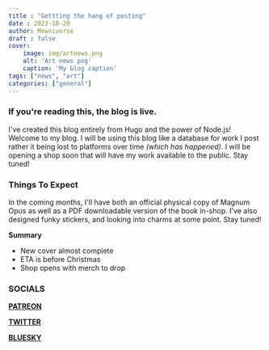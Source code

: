 ```yaml
---
title : "Gettting the hang of posting"
date : 2023-10-20
author: Mewniverse
draft : false
cover: 
    image: img/artnews.png
    alt: 'Art news png'
    caption: 'My blog caption'
tags: ["news", "art"]
categories: ["general"]
---
```


### If you're reading this, the blog is live.

I've created this blog entirely from Hugo and the power of Node.js! Welcome to my blog. I will be using this
blog like a database for work I post rather it being lost to platforms over time *(which has happened)*. I will
be opening a shop soon that will have my work available to the public. Stay tuned!

### Things To Expect

In the coming months, I'll have both an official physical copy of Magnum Opus as well as a 
PDF downloadable version of the book in-shop. I've also designed funky stickers, and looking into charms
at some point. Stay tuned!

**Summary**

- New cover almost complete
- ETA is before Christmas
- Shop opens with merch to drop

### SOCIALS

<a class="btn btn-primary" href="https://www.patreon.com/mewniverse" role="button">**PATREON**</a>

<a class="btn btn-primary" href="https://twitter.com/mewniverse" role="button">**TWITTER**</a>

<a class="btn btn-primary" href="https://mewniverse.bsky.social" role="button">**BLUESKY**</a>